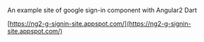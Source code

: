 An example site of google sign-in component with Angular2 Dart

[https://ng2-g-signin-site.appspot.com/](https://ng2-g-signin-site.appspot.com/)
